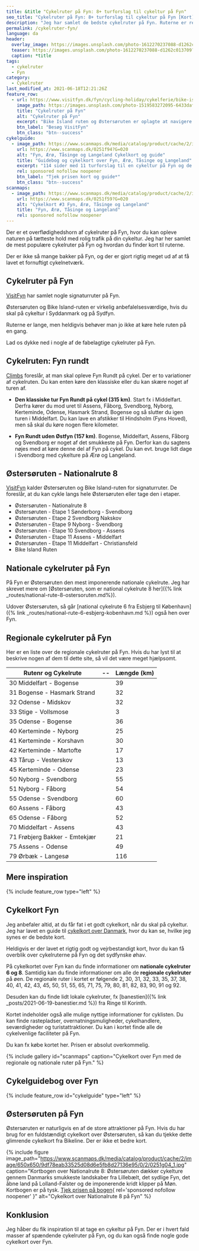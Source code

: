 ```yaml
---
title: &title "Cykelruter på Fyn: 8+ turforslag til cykeltur på Fyn"
seo_title: "Cykelruter på Fyn: 8+ turforslag til cykeltur på Fyn [Kort]"
description: "Jeg har samlet de bedste cykelruter på Fyn. Ruterne er relativt flade med begrænset trafik. Find ruterne her og find kort til ruterne."
permalink: /cykelruter-fyn/
language: da
header:
  overlay_image: https://images.unsplash.com/photo-1612270237088-d1262c013709?ixid=MnwxMjA3fDB8MHxwaG90by1wYWdlfHx8fGVufDB8fHx8&ixlib=rb-1.2.1&auto=format&fit=crop&w=1920&q=80
  teaser: https://images.unsplash.com/photo-1612270237088-d1262c013709?ixid=MnwxMjA3fDB8MHxwaG90by1wYWdlfHx8fGVufDB8fHx8&ixlib=rb-1.2.1&auto=format&fit=crop&w=400&q=80
  caption: *title
tags:
  - cykelruter
  - Fyn
category:
  - Cykelruter
last_modified_at: 2021-06-18T12:21:26Z
feature_row:
  - url: https://www.visitfyn.dk/fyn/cycling-holiday/cykelferie/bike-island-ruten-og-ostersoruten-forer-dig-fyn-og-ohavet-rundt
    image_path: https://images.unsplash.com/photo-1519583272095-6433daf26b6e?ixid=MnwxMjA3fDB8MHxwaG90by1wYWdlfHx8fGVufDB8fHx8&ixlib=rb-1.2.1&auto=format&fit=crop&w=400&q=80
    title: "Cykelruter på Fyn"
    alt: "Cykelruter på Fyn"
    excerpt: "Bike Island ruten og Østersøruten er oplagte at navigere efter, når du vil opleve Fyn og Øhavets på to hjul. En cykelferie på Fyn og Øerne fører dig både rundt til små hyggelige byer, smukke landskaber, kystnære strækninger og lavvandede badestrande."
    btn_label: "Besøg VisitFyn"
    btn_class: "btn--success"
cykelguide:
  - image_path: https://www.scanmaps.dk/media/catalog/product/cache/2/image/650x650/9df78eab33525d08d6e5fb8d27136e95/0/2/0251f94.jpg
    url: https://www.scanmaps.dk/0251f94?G=020
    alt: "Fyn, Ærø, Tåsinge og Langeland Cykelkort og guide"
    title: "Guidebog og cykelkort over Fyn, Ærø, Tåsinge og Langeland"
    excerpt: "114 sider med 11 turforslag til en cykeltur på Fyn og de sydfynske øer. Forslagene til cykelturene kan bruges som dagsture eller du kan bruge dem til en cykelferie på Fyn."
    rel: sponsored nofollow noopener
    btn_label: "Tjek prisen kort og guide*"
    btn_class: "btn--success"
scanmaps:
  - image_path: https://www.scanmaps.dk/media/catalog/product/cache/2/image/650x650/9df78eab33525d08d6e5fb8d27136e95/c/y/cykelkort_forside_v2_fyn_small.jpg
    url: https://www.scanmaps.dk/0251f59?G=020
    alt: "Cykelkort #3 Fyn, Ærø, Tåsinge og Langeland"
    title: "Fyn, Ærø, Tåsinge og Langeland"
    rel: sponsored nofollow noopener
---
```


Der er et overflødighedshorn af cykelruter på Fyn, hvor du kan opleve naturen på tætteste hold med rolig trafik på din cykeltur. Jeg har her samlet de mest populære cykelruter på Fyn og hvordan du finder kort til ruterne.

Der er ikke så mange bakker på Fyn, og der er gjort rigtig meget ud af at få lavet et fornuftigt cykelnetværk.

## Cykelruter på Fyn

[VisitFyn](https://www.visitfyn.dk/fyn/cykelferie/fynske-cykelruter) har samlet nogle signaturruter på Fyn.

Østersøruten og Bike Island-ruten er virkelig anbefalelsesværdige, hvis du skal på cykeltur i Syddanmark og på Sydfyn.

Ruterne er lange, men heldigvis behøver man jo ikke at køre hele ruten på en gang.

Lad os dykke ned i nogle af de fabelagtige cykelruter på Fyn.

## Cykelruten: Fyn rundt

[Climbs](http://www.climbs.dk/officielle_cykelruter_fyn.htm) foreslår, at man skal opleve Fyn Rundt på cykel.
Der er to variationer af cykelruten. Du kan enten køre den klassiske eller du kan skære noget af turen af.

- **Den klassiske tur Fyn Rundt på cykel (315 km)**. Start fx i Middelfart. Derfra kører du mod uret til Assens, Fåborg, Svendborg, Nyborg, Kerteminde, Odense, Hasmark Strand, Bogense og så slutter du igen turen i Middelfart. Du kan lave en afstikker til Hindsholm (Fyns Hoved), men så skal du køre nogen flere kilometer.

- **Fyn Rundt uden Østfyn (157 km)**. Bogense, Middelfart, Assens, Fåborg og Svendborg er noget af det smukkeste på Fyn. Derfor kan du sagtens nøjes med at køre denne del af Fyn på cykel. Du kan evt. bruge lidt dage i Svendborg med cykelture på Ærø og Langeland.

## Østersøruten - Nationalrute 8

[VisitFyn](https://www.visitfyn.dk/fyn/cykelferie/fynske-cykelruter) kalder Østersøruten og Bike Island-ruten for signaturruter. De foreslår, at du kan cykle langs hele Østersøruten eller tage den i etaper.

- Østersøruten - Nationalrute 8
- Østersøruten - Etape 1 Sønderborg - Svendborg
- Østersøruten - Etape 2 Svendborg Nakskov
- Østersøruten - Etape 9 Nyborg - Svendborg
- Østersøruten - Etape 10 Svendborg - Assens
- Østersøruten - Etape 11 Assens - Middelfart
- Østersøruten - Etape 11 Middelfart - Christiansfeld
- Bike Island Ruten

## Nationale cykelruter på Fyn

På Fyn er Østersøruten den mest imponerende nationale cykelrute. Jeg har skrevet mere om [Østersøruten, som er national cykelrute 8 her]({% link _routes/national-rute-8-ostersoruten.md%}).

Udover Østersøruten, så går [national cykelrute 6 fra Esbjerg til København]({% link _routes/national-rute-6-esbjerg-kobenhavn.md %}) også hen over Fyn.

## Regionale cykelruter på Fyn

Her er en liste over de regionale cykelruter på Fyn. Hvis du har lyst til at beskrive nogen af dem til dette site, så vil det være meget hjælpsomt.

|Rutenr og Cykelrute |--| Længde (km) |
|-------------------------------|--|-----|
| 30 Middelfart - Bogense       |  | 39  |
| 31 Bogense - Hasmark Strand   |  | 32  |
| 32 Odense - Midskov           |  | 32  |
| 33 Stige - Vollsmose          |  | 3   |
| 35 Odense - Bogense           |  | 36  |
| 40 Kerteminde - Nyborg        |  | 25  |
| 41 Kerteminde - Korshavn      |  | 30  |
| 42 Kerteminde - Martofte      |  | 17  |
| 43 Tårup - Vesterskov         |  | 13  |
| 45 Kerteminde - Odense        |  | 23  |
| 50 Nyborg - Svendborg         |  | 55  |
| 51 Nyborg - Fåborg            |  | 54  |
| 55 Odense - Svendborg         |  | 60  |
| 60 Assens - Fåborg            |  | 43  |
| 65 Odense - Fåborg            |  | 52  |
| 70 Middelfart - Assens        |  | 43  |
| 71 Frøbjerg Bakker - Emtekjær |  | 21  |
| 75 Assens - Odense            |  | 49  |
| 79 Ørbæk - Langesø            |  | 116 |

## Mere inspiration

{% include feature_row type="left" %}

## Cykelkort Fyn

Jeg anbefaler altid, at du får fat i et godt cykelkort, når du skal på cykeltur. Jeg har lavet en guide til [cykelkort over Danmark](/cykelkort/), hvor du kan se, hvilke jeg synes er de bedste kort.

Heldigvis er der lavet et rigtig godt og vejrbestandigt kort, hvor du kan få overblik over cykelruterne på Fyn og det sydfynske øhav.

På cykelkortet over Fyn kan du finde informationer om **nationale cykelruter 6 og 8**. Samtidig kan du finde informationer om alle de **regionale cykelruter** på øen. De regionale ruter i kortet er følgende 2, 30, 31, 32, 33, 35, 37, 38, 40, 41, 42, 43, 45, 50, 51, 55, 65, 71, 75, 79, 80, 81, 82, 83, 90, 91 og 92.

Desuden kan du finde lidt lokale cykelruter, fx [banestien]({% link _posts/2021-06-19-banestier.md %}) fra Ringe til Korinth.

Kortet indeholder også alle mulige nyttige informationer for cyklisten. Du kan finde rastepladser, overnatningsmuligheder, cykelhandlere, seværdigheder og turistattraktioner. Du kan i kortet finde alle de cykelvenlige faciliteter på Fyn.

Du kan fx købe kortet her. Prisen er absolut overkommelig.

{% include gallery id="scanmaps" caption="Cykelkort over Fyn med de regionale og nationale ruter på Fyn." %}

## Cykelguidebog over Fyn

{% include feature_row id="cykelguide" type="left" %}

## Østersøruten på Fyn

Østersøruten er naturligvis en af de store attraktioner på Fyn. Hvis du har brug for en fuldstændigt cykelkort over Østersøruten, så kan du tjekke dette glimrende cykelkort fra Bikeline. Der er ikke et bedre kort.

{% include figure image_path="https://www.scanmaps.dk/media/catalog/product/cache/2/image/650x650/9df78eab33525d08d6e5fb8d27136e95/0/2/0251g04_1.jpg" caption="Kortbogen over Nationalrute 8: Østersøruten dækker cykelture gennem Danmarks smukkeste landskaber fra Lillebælt, det sydlige Fyn, det åbne land på Lolland-Falster og de imponerende kridt klipper på Møn. Kortbogen er på tysk. [Tjek prisen på bogen](https://www.scanmaps.dk/0251g04?G=020){ rel='sponsored nofollow noopener' }" alt="Cykelkort over Nationalrute 8 på Fyn" %}

## Konklusion

Jeg håber du fik inspiration til at tage en cykeltur på Fyn. Der er i hvert fald masser af spændende cykelruter på Fyn, og du kan også finde nogle gode cykelkort over Fyn.
